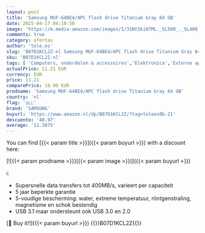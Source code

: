 ```yaml
---
layout: post
title: 'Samsung MUF-64BE4/APC flash drive Titanium Gray 64 GB'
date: 2025-04-17 04:10:50
image: 'https://m.media-amazon.com/images/I/31NtSki07ML._SL500_._SL400_.jpg'
comments: true
category: ofertas
author: 'tole.es'
slug: 'B07D1KCL2Z-nl Samsung MUF-64BE4/APC flash drive Titanium Gray 64 GB'
sku: 'B07D1KCL2Z-nl'
tags: [ 'Computers, onderdelen & accessoires','Elektronica','Externe apparaten & dataopslag','Gegevensopslag','USB-flashstations','samsung','🇳🇱', ]
actualPrice: 11.21 EUR
currency: EUR
price: 11.21
comparePrice: 18.99 EUR
prodname: 'Samsung MUF-64BE4/APC flash drive Titanium Gray 64 GB'
country: 'nl'
flag: '🇳🇱'
brand: 'SAMSUNG'
buyurl: 'https://www.amazon.nl/dp/B07D1KCL2Z/?tag=tolees0b-21'
descuento: '40.97'
average: '11.3875'
---
```


You can find [{{< param title >}}]({{< param buyurl >}}) with a discount here:

[![{{< param prodname >}}]({{< param image >}})]({{< param buyurl >}})

ℹ️:

- Supersnelle data transfers tot 400MB/s, varieert per capaciteit
- 5 jaar beperkte garantie
- 5-voudige bescherming: water, extreme temperatuur, röntgenstraling, magnetisme en schok bestendig
- USB 3.1 maar ondersteunt ook USB 3.0 en 2.0

[🛒 Buy it!!]({{< param buyurl >}})
{{<world>}}B07D1KCL2Z{{</world>}}
